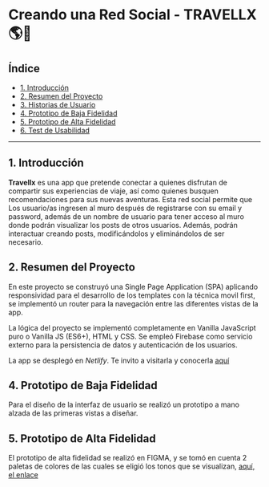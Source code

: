 # Creando una Red Social - TRAVELLX 🌎📱

## Índice

- [1. Introducción](#1-introducción)
- [2. Resumen del Proyecto](#2-resumen-del-proyecto)
- [3. Historias de Usuario](#3-historias-de-usuario)
- [4. Prototipo de Baja Fidelidad](#4-prototipo-de-baja-fidelidad)
- [5. Prototipo de Alta Fidelidad](#5-prototipo-de-alta-fidelidad)
- [6. Test de Usabilidad](#6-test-de-usabilidad)

----
## 1. Introducción

**Travellx** es una app que pretende conectar a quienes disfrutan de compartir sus experiencias de viaje, así como quienes busquen recomendaciones para sus nuevas aventuras.
Esta red social permite que Los usuario/as ingresen al muro después de registrarse con su email y password, además de un nombre de usuario para tener acceso al muro donde podrán visualizar los posts de otros usuarios. Además, podrán interactuar creando posts, modificándolos y eliminándolos de ser necesario.

## 2. Resumen del Proyecto

En este proyecto se construyó una Single Page Application (SPA) aplicando responsividad para el desarrollo de los templates con la técnica movil first, se implementó un router para la navegación entre las diferentes vistas de la app.

La lógica del proyecto se implementó completamente en Vanilla JavaScript puro o Vanilla JS (ES6+), HTML y CSS. Se empleó Firebase como servicio externo para la persistencia de datos y autenticación de los usuarios.

La app se desplegó en _Netlify_. Te invito a visitarla y conocerla [aquí](https://travellxapp.netlify.app/)


<!-- ## 3. Historias de Usuario

### Historia de usuario 1 -->

## 4. Prototipo de Baja Fidelidad

Para el diseño de la interfaz de usuario se realizó un prototipo a mano alzada de las primeras vistas a diseñar.

## 5. Prototipo de Alta Fidelidad

El prototipo de alta fidelidad se realizó en FIGMA, y se tomó  en cuenta 2 paletas de colores de las cuales se eligió los tonos que se visualizan, [aquí, el enlace](https://www.figma.com/file/qhI57IFXkUSYE9a1iwl2J2/Social-Network-%7C-Travellx?type=design&node-id=0-286&t=54K1AbzjOjGpR7C8-0)

<!-- ## 6. Test de Usabilidad -->